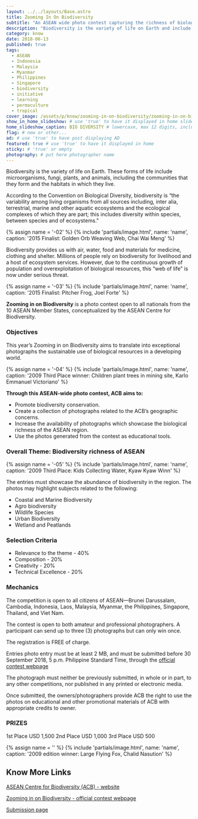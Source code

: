 ```yaml
---
layout: ../../layouts/Base.astro
title: Zooming In On Biodiversity
subtitle: "An ASEAN wide photo contest capturing the richness of biological resources in the region."
description: "Biodiversity is the variety of life on Earth and include microorganisms, fungi, plants, and animals, the communities they form, the habitats in which they live."
category: know
date: 2018-06-13
published: true
tags:
  - ASEAN
  - Indonesia
  - Malaysia
  - Myanmar
  - Philippines
  - Singapore
  - biodiversity
  - initiative
  - learning
  - permaculture
  - tropical
cover_image: /assets/p/know/zooming-in-on-biodiversity/zooming-in-on-biodiversity.jpg
show_in_home_slideshow: # use 'true' to have it displayed in home slideshow
home_slideshow_caption: BIO DIVERSITY # lowercase, max 12 digits, including spaces
flag: # new or other...
ad: # use 'true' to have post displaying AD
featured: true # use 'true' to have it displayed in home
sticky: # 'true' or empty
photography: # put here photographer name
---
```


Biodiversity is the variety of life on Earth. These forms of life include microorganisms, fungi, plants, and animals, including the communities that they form and the habitats in which they live.

According to the Convention on Biological Diversity, biodiversity is “the variability among living organisms from all sources including, inter alia, terrestrial, marine and other aquatic ecosystems and the ecological complexes of which they are part; this includes diversity within species, between species and of ecosystems."

{% assign name = '-02' %}
{% include 'partials/image.html', name: 'name', caption: '2015 Finalist: Golden Orb Weaving Web, Chai Wai Meng' %}

Biodiversity provides us with air, water, food and materials for medicine, clothing and shelter. Millions of people rely on biodiversity for livelihood and a host of ecosystem services. However, due to the continuous growth of population and overexploitation of biological resources, this “web of life” is now under serious threat.

{% assign name = '-03' %}
{% include 'partials/image.html', name: 'name', caption: '2015 Finalist: Pitcher Frog, Joel Forte' %}

**Zooming in on Biodiversity** is a photo contest open to all nationals from the 10 ASEAN Member States, conceptualized by the ASEAN Centre for Biodiversity.

### Objectives

This year’s Zooming in on Biodiversity aims to translate into exceptional photographs the sustainable use of biological resources in a developing world.

{% assign name = '-04' %}
{% include 'partials/image.html', name: 'name', caption: '2009 Third Place winner: Children plant trees in mining site, Karlo Emmanuel Victoriano' %}

**Through this ASEAN-wide photo contest, ACB aims to:**

- Promote biodiversity conservation.
- Create a collection of photographs related to the ACB’s geographic concerns.
- Increase the availability of photographs which showcase the biological richness of the ASEAN region.
- Use the photos generated from the contest as educational tools.

### Overall Theme: Biodiversity richness of ASEAN

{% assign name = '-05' %}
{% include 'partials/image.html', name: 'name', caption: '2009 Third Place: Kids Collecting Water, Kyaw Kyaw Winn' %}

The entries must showcase the abundance of biodiversity in the region. The photos may highlight subjects related to the following:

- Coastal and Marine Biodiversity
- Agro biodiversity
- Wildlife Species
- Urban Biodiversity
- Wetland and Peatlands

### Selection Criteria

- Relevance to the theme - 40%
- Composition - 20%
- Creativity - 20%
- Technical Excellence - 20%

### Mechanics

The competition is open to all citizens of ASEAN—Brunei Darussalam, Cambodia, Indonesia, Laos, Malaysia, Myanmar, the Philippines, Singapore, Thailand, and Viet Nam.

The contest is open to both amateur and professional photographers. A participant can send up to three (3) photographs but can only win once.

The registration is FREE of charge.

Entries photo entry must be at least 2 MB, and must be submitted before 30 September 2018, 5 p.m. Philippine Standard Time, through the [official contest webpage](http://www.aseanbiodiversity.org/zoomingin)

The photograph must neither be previously submitted, in whole or in part, to any other competitions, nor published in any printed or electronic media.

Once submitted, the owners/photographers provide ACB the right to use the photos on educational and other promotional materials of ACB with appropriate credits to owner.

### PRIZES

1st Place USD 1,500
2nd Place USD 1,000
3rd Place USD 500

{% assign name = '' %}
{% include 'partials/image.html', name: 'name', caption: '2009 edition winner: Large Flying Fox, Chalid Nasution' %}

## Know More Links

[ASEAN Centre for Biodiversity (ACB) - website](https://aseanbiodiversity.org/)

[Zooming in on Biodiversity - official contest webpage](http://www.aseanbiodiversity.org/zoomingin)

[Submission page](http://www.aseanbiodiversity.org/zoomingin/submit-entry)
